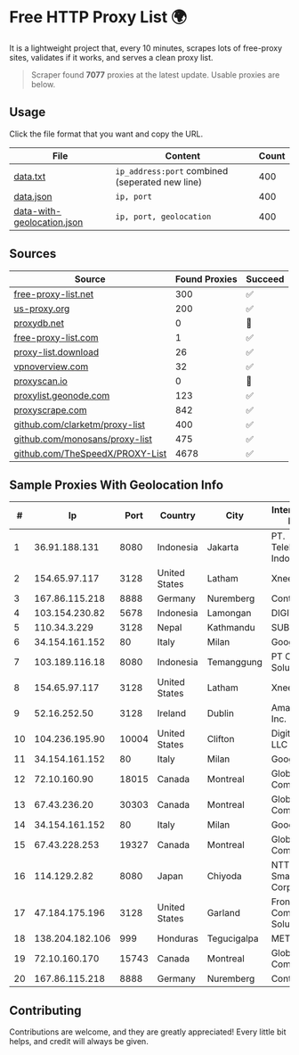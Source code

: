 
# Free HTTP Proxy List 🌍

It is a lightweight project that, every 10 minutes, scrapes lots of free-proxy sites, validates if it works, and serves a clean proxy list.


> Scraper found **7077** proxies at the latest update. Usable proxies are below.

## Usage

Click the file format that you want and copy the URL.


|File|Content|Count|
|----|-------|-----|
|[data.txt](https://raw.githubusercontent.com/themiralay/Proxy-List-World/master/data.txt)|`ip_address:port` combined (seperated new line)|400|
|[data.json](https://raw.githubusercontent.com/themiralay/Proxy-List-World/master/data.json)|`ip, port`|400|
|[data-with-geolocation.json](https://raw.githubusercontent.com/themiralay/Proxy-List-World/master/data-with-geolocation.json)|`ip, port, geolocation`|400|

## Sources

|Source|Found Proxies|Succeed|
|------|-------------|-------|
|[free-proxy-list.net](https://free-proxy-list.net)|300|✅|
|[us-proxy.org](https://www.us-proxy.org)|200|✅|
|[proxydb.net](http://proxydb.net)|0|🚫|
|[free-proxy-list.com](https://free-proxy-list.com/?page=&port=&type%5B%5D=http&type%5B%5D=https&up_time=0&search=Search)|1|✅|
|[proxy-list.download](https://www.proxy-list.download/HTTP)|26|✅|
|[vpnoverview.com](https://vpnoverview.com/privacy/anonymous-browsing/free-proxy-servers)|32|✅|
|[proxyscan.io](https://www.proxyscan.io)|0|🚫|
|[proxylist.geonode.com](https://proxylist.geonode.com/api/proxy-list?limit=300&page=1&sort_by=lastChecked&sort_type=desc&protocols=http,https)|123|✅|
|[proxyscrape.com](https://api.proxyscrape.com/v2/?request=displayproxies&protocol=http&timeout=10000&country=all&ssl=all&anonymity=all)|842|✅|
|[github.com/clarketm/proxy-list](https://raw.githubusercontent.com/clarketm/proxy-list/master/proxy-list-raw.txt)|400|✅|
|[github.com/monosans/proxy-list](https://raw.githubusercontent.com/monosans/proxy-list/main/proxies/http.txt)|475|✅|
|[github.com/TheSpeedX/PROXY-List](https://raw.githubusercontent.com/TheSpeedX/PROXY-List/master/http.txt)|4678|✅|


## Sample Proxies With Geolocation Info

|#|Ip|Port|Country|City|Internet Service Provider|
|-|--|----|-------|----|-------------------------|
|1|36.91.188.131|8080|Indonesia|Jakarta|PT. Telekomunikasi Indonesia|
|2|154.65.97.117|3128|United States|Latham|Xneelo (Pty) Ltd|
|3|167.86.115.218|8888|Germany|Nuremberg|Contabo GmbH|
|4|103.154.230.82|5678|Indonesia|Lamongan|DIGITNET|
|5|110.34.3.229|3128|Nepal|Kathmandu|SUBISU C7|
|6|34.154.161.152|80|Italy|Milan|Google LLC|
|7|103.189.116.18|8080|Indonesia|Temanggung|PT Callysta Total Solusindo|
|8|154.65.97.117|3128|United States|Latham|Xneelo (Pty) Ltd|
|9|52.16.252.50|3128|Ireland|Dublin|Amazon.com, Inc.|
|10|104.236.195.90|10004|United States|Clifton|DigitalOcean, LLC|
|11|34.154.161.152|80|Italy|Milan|Google LLC|
|12|72.10.160.90|18015|Canada|Montreal|GloboTech Communications|
|13|67.43.236.20|30303|Canada|Montreal|GloboTech Communications|
|14|34.154.161.152|80|Italy|Milan|Google LLC|
|15|67.43.228.253|19327|Canada|Montreal|GloboTech Communications|
|16|114.129.2.82|8080|Japan|Chiyoda|NTT SmartConnect Corporation|
|17|47.184.175.196|3128|United States|Garland|Frontier Communications Solutions|
|18|138.204.182.106|999|Honduras|Tegucigalpa|METRONET|
|19|72.10.160.170|15743|Canada|Montreal|GloboTech Communications|
|20|167.86.115.218|8888|Germany|Nuremberg|Contabo GmbH|



## Contributing

Contributions are welcome, and they are greatly appreciated! Every
little bit helps, and credit will always be given.

